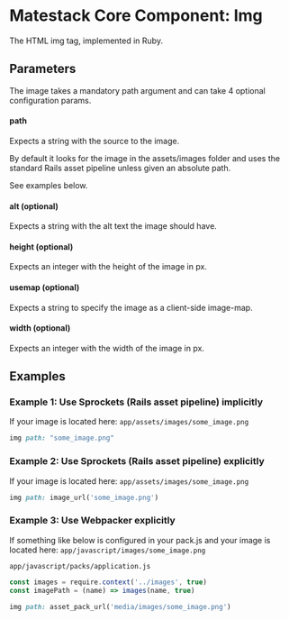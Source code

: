 # Matestack Core Component: Img

The HTML img tag, implemented in Ruby.

## Parameters

The image takes a mandatory path argument and can take 4 optional configuration params.

#### path

Expects a string with the source to the image.

By default it looks for the image in the assets/images folder and uses the standard Rails asset pipeline unless given an absolute path.

See examples below.

#### alt \(optional\)

Expects a string with the alt text the image should have.

#### height \(optional\)

Expects an integer with the height of the image in px.

#### usemap \(optional\)

Expects a string to specify the image as a client-side image-map.

#### width \(optional\)

Expects an integer with the width of the image in px.

## Examples

### Example 1: Use Sprockets \(Rails asset pipeline\) implicitly

If your image is located here: `app/assets/images/some_image.png`

```ruby
img path: "some_image.png"
```

### Example 2: Use Sprockets \(Rails asset pipeline\) explicitly

If your image is located here: `app/assets/images/some_image.png`

```ruby
img path: image_url('some_image.png')
```

### Example 3: Use Webpacker explicitly

If something like below is configured in your pack.js and your image is located here: `app/javascript/images/some_image.png`

`app/javascript/packs/application.js`

```javascript
const images = require.context('../images', true)
const imagePath = (name) => images(name, true)
```

```ruby
img path: asset_pack_url('media/images/some_image.png')
```

